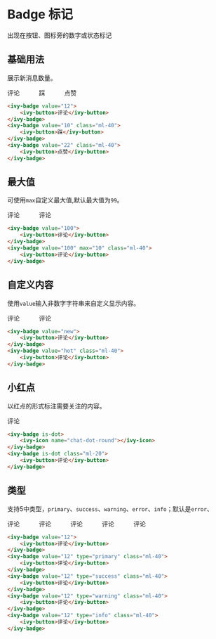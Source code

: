 # Badge 标记

出现在按钮、图标旁的数字或状态标记

## 基础用法

展示新消息数量。

<ivy-badge value="12">
    <ivy-button>评论</ivy-button>
</ivy-badge>
<ivy-badge value="10" class="ml-40">
    <ivy-button>踩</ivy-button>
</ivy-badge>
<ivy-badge value="22" class="ml-40">
    <ivy-button>点赞</ivy-button>
</ivy-badge>

```html
<ivy-badge value="12">
    <ivy-button>评论</ivy-button>
</ivy-badge>
<ivy-badge value="10" class="ml-40">
    <ivy-button>踩</ivy-button>
</ivy-badge>
<ivy-badge value="22" class="ml-40">
    <ivy-button>点赞</ivy-button>
</ivy-badge>
```

## 最大值

可使用`max`自定义最大值,默认最大值为`99`。

<ivy-badge value="100">
    <ivy-button>评论</ivy-button>
</ivy-badge>
<ivy-badge value="100" max="10" class="ml-40">
    <ivy-button>评论</ivy-button>
</ivy-badge>

```html
<ivy-badge value="100">
    <ivy-button>评论</ivy-button>
</ivy-badge>
<ivy-badge value="100" max="10" class="ml-40">
    <ivy-button>评论</ivy-button>
</ivy-badge>
```

## 自定义内容

使用`value`输入非数字字符串来自定义显示内容。

<ivy-badge value="new">
    <ivy-button>评论</ivy-button>
</ivy-badge>
<ivy-badge value="hot" class="ml-40">
    <ivy-button>评论</ivy-button>
</ivy-badge>

```html
<ivy-badge value="new">
    <ivy-button>评论</ivy-button>
</ivy-badge>
<ivy-badge value="hot" class="ml-40">
    <ivy-button>评论</ivy-button>
</ivy-badge>
```

## 小红点

以红点的形式标注需要关注的内容。

<ivy-badge is-dot>
    <ivy-icon name="chat-dot-round"></ivy-icon>
</ivy-badge>
<ivy-badge is-dot class="ml-20">
    <ivy-button>评论</ivy-button>
</ivy-badge>

```html
<ivy-badge is-dot>
    <ivy-icon name="chat-dot-round"></ivy-icon>
</ivy-badge>
<ivy-badge is-dot class="ml-20">
    <ivy-button>评论</ivy-button>
</ivy-badge>
```

## 类型

支持5中类型，`primary`、`success`、`warning`、`error`、`info`；默认是`error`、

<ivy-badge value="12">
    <ivy-button>评论</ivy-button>
</ivy-badge>
<ivy-badge value="12" type="primary" class="ml-40">
    <ivy-button>评论</ivy-button>
</ivy-badge>
<ivy-badge value="12" type="success" class="ml-40">
    <ivy-button>评论</ivy-button>
</ivy-badge>
<ivy-badge value="12" type="warning" class="ml-40">
    <ivy-button>评论</ivy-button>
</ivy-badge>
<ivy-badge value="12" type="info" class="ml-40">
    <ivy-button>评论</ivy-button>
</ivy-badge>

```html
<ivy-badge value="12">
    <ivy-button>评论</ivy-button>
</ivy-badge>
<ivy-badge value="12" type="primary" class="ml-40">
    <ivy-button>评论</ivy-button>
</ivy-badge>
<ivy-badge value="12" type="success" class="ml-40">
    <ivy-button>评论</ivy-button>
</ivy-badge>
<ivy-badge value="12" type="warning" class="ml-40">
    <ivy-button>评论</ivy-button>
</ivy-badge>
<ivy-badge value="12" type="info" class="ml-40">
    <ivy-button>评论</ivy-button>
</ivy-badge>
```

<style>
.ml-40{
    margin-left: 40px;
}
</style>
